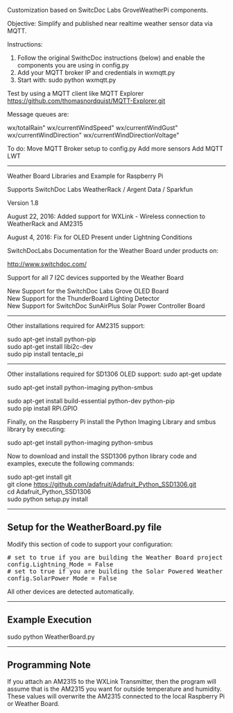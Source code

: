Customization based on SwitcDoc Labs GroveWeatherPi components.

Objective: Simplify and published near realtime weather sensor data via MQTT.


Instructions:

1. Follow the original SwithcDoc instructions (below) and enable the components you are using in config.py
2. Add your MQTT broker IP and credentials in wxmqtt.py
3. Start with: 
  sudo python wxmqtt.py
  
Test by using a MQTT client like MQTT Explorer https://github.com/thomasnordquist/MQTT-Explorer.git

Message queues are:

wx/totalRain"
wx/currentWindSpeed"
wx/currentWindGust"
wx/currentWindDirection"
wx/currentWindDirectionVoltage"

To do:
Move MQTT Broker setup to config.py
Add more sensors
Add MQTT LWT
_________________________________________________________




Weather Board Libraries and Example for Raspberry Pi

Supports SwitchDoc Labs WeatherRack / Argent Data / Sparkfun

Version 1.8 

August 22, 2016: Added support for WXLink - Wireless connection to WeatherRack and AM2315

August 4, 2016:   Fix for OLED Present under Lightning Conditions

SwitchDocLabs Documentation for the Weather Board under products on:

http://www.switchdoc.com/

Support for all 7 I2C devices supported by the Weather Board

New Support for the SwitchDoc Labs Grove OLED Board <BR>
New Support for the ThunderBoard Lighting Detector <BR>
New Support for SwitchDoc SunAirPlus Solar Power Controller Board<BR>


-------------------
Other installations required for AM2315 support:

sudo apt-get install python-pip <BR>
sudo apt-get install libi2c-dev <BR>
sudo pip install tentacle_pi<BR>

-------------------
Other installations required for SD1306 OLED support:
sudo apt-get update<BR>

sudo apt-get install python-imaging python-smbus<BR>

sudo apt-get install build-essential python-dev python-pip<BR>
sudo pip install RPi.GPIO<BR>


Finally, on the Raspberry Pi install the Python Imaging Library and smbus library by executing:

sudo apt-get install python-imaging python-smbus<BR>

Now to download and install the SSD1306 python library code and examples, execute the following commands:

sudo apt-get install git <BR>
git clone https://github.com/adafruit/Adafruit_Python_SSD1306.git<BR>
cd Adafruit_Python_SSD1306<BR>
sudo python setup.py install<BR>



--------------------
Setup for the WeatherBoard.py file
--------------------

Modify this section of code to support your configuration:
<pre>
# set to true if you are building the Weather Board project with Lightning Sensor
config.Lightning_Mode = False
# set to true if you are building the Solar Powered Weather Board
config.SolarPower_Mode = False
</pre>

All other devices are detected automatically.

----------------
Example Execution
----------------

sudo python WeatherBoard.py


----------------
Programming Note
----------------

If you attach an AM2315 to the WXLink Transmitter, then the program will assume that is the AM2315 you want for outside temperature and humidity.   These values will overwrite the AM2315 connected to the local Raspberry Pi or Weather Board.
